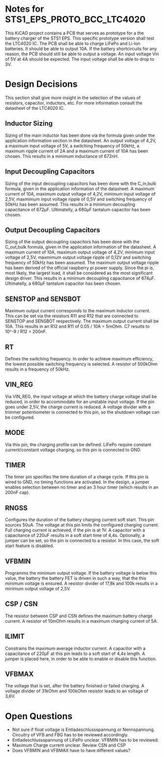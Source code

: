# Notes for STS1_EPS_PROTO_BCC_LTC4020

This KiCAD project contains a PCB that serves as prototype for a the battery charger of the STS1 EPS. This specific prototype version shall test the LTC4020 IC. The PCB shall be able to charge LiFePo and Li-Ion batteries. It should be able to output 10A. If the battery shortcircuits for any reason, the PCB should still be able to output a voltage. An input voltage Vin of 5V at 4A should be expected. The input voltage shall be able to drop to 3V.  
# Design Decisions
This section shall give more insight in the selection of the values of resistors, capacitor, inductors, etc. For more information consult the  datasheet of the LTC4020 IC.

## Inductor Sizing
Sizing of the main inductor has been done via the formula given under the application information section in the datasheet. An output voltage of 4,2V, a maximum input voltage of 5V, a switching frequency of 50kHz, a maximum ripple current of 2A and a maximum current of 10A has been chosen. This results in a minimum inductance of 672nH. 
## Input Decoupling Capacitors
Sizing of the input decoupling capacitors has been done with the C_in,bulk formula, given in the application information of the datasheet. A maximum current of 10A, maximum output voltage of 4,2V, minimum input voltage of 2,5V, maxmimum input voltage ripple of 0,5V and switching frequency of 50kHz has been assumed. This results in a minimum decoupling capacitance of 672µF. Ultimatelly, a 680µF tantalum capacitor has been chosen.
## Output Decoupling Capacitors
Sizing of the output decoupling capacitors has been done with the C_out,bulk formula, given in the application information of the datasheet. A maximum current of 10A, maximum output voltage of 4,2V, minimum input voltage of 2,5V, maxmimum output voltage ripple of 0,12V  and switching frequency of 50kHz has been assumed. The maximum output voltage ripple has been derived of the official raspberry pi power supply. Since the pi is, most likely, the largest load, it shall be considered as the most significant design driver. This results in a minimum decoupling capacitance of 674µF. Ultimatelly, a 680µF tantalum capacitor has been chosen.
## SENSTOP and SENSBOT
Maximum output current corresponds to the maximum inductor current. This can be set via the resistors R11 and R12 that are connected to SENSTOP and SENSBOT respectively. The maximum output current shall be 10A. This results in an R12 and R11 of 0.05 / 10A = 5mOhm. C7 results to 10^-9 / R12 = 200nF.
## RT
Defines the switching frequency. In order to achieve maximum efficiency, the lowest possible switching frequency is selected. A resistor of 500kOhm results in a frequency of 50kHz.
##  VIN_REG
Via VIN_REG, the input voltage at which the battery charge voltage shall be reduced, in order to accommodate for an unstable input voltage. If the pin goes under 2,5V, the charge current is reduced. A voltage divider with a trimmer potentiometer is connected to this pin, so the shutdown voltage can be configured.
## MODE
Via this pin, the charging profile can be defined. LiFePo require constant current/constant voltage charging, so this pin is connected to GND. 
## TIMER
The timer pin specifies the time duration of a charge cycle. If this pin is wired to GND, no timing functions are activated. In the design, a jumper enables selection between no timer and an 3 hour timer (which results in an 200nF cap). 
## RNGSS
Configures the duration of the battery charging current soft start. This pin sources 50uA. The voltage at this pin limits the configured charging current. Full charging current is achieved, if the pin is at 1V. A capacitor with a capacitance of 220uF results in a soft start time of 4,4s. Optionally, a jumper can be set, so the pin is connected to a resistor. In this case, the soft start feature is disabled.
## VFBMIN
Programms the minimum output voltage. If the battery voltage is below this value, the battery the battery FET is driven in such a way, that the this minimum voltage is ensured. A resistor divider of 17,8k and 100k results in a minimum output voltage of 2,5V.
## CSP / CSN
The resistor between CSP and CSN defines the maximum battery charge current. A resistor of 10mOhm results in a maximum charging current of 5A.
## ILIMIT
Constrains the maximum average inductor current. A capacitor with a capacitance of 220µF at this pin leads to a soft start of 4,4s length. A jumper is placed here, in order to be able to enable or disable this function.
## VFBMAX
The voltage that is set, after the battery finished or failed charging. A voltage divider of 31kOhm and 100kOhm resistor leads to an voltage of 3,6V.


# Open Questions
* Not sure if float voltage is Entladeschlussspannung or Nennspannung. Circuitry of VFB and FBG has to be reviewed accordingly.
* Entladeschlussspannung of LiFePo unclear. VFBMIN has to be reviewed.
* Maximum Charge current unclear. Review CSN and CSP
* Does VFBMIN and VFBMAX have to have different values? 




